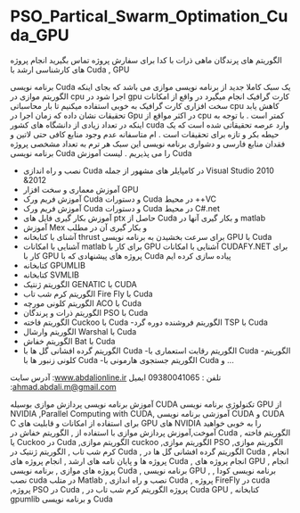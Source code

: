PSO_Partical_Swarm_Optimation_Cuda_GPU
======================================

 الگوریتم های پرندگان ماهی ذرات با کدا  برای سفارش پروژه تماس بگیرید 
انجام پروژه های کارشناسی ارشد با Cuda , GPU

برنامه نویسی Cuda یک سبک کاملا جدید از برنامه نویسی موازی می باشد که بجای اینکه الگوریتم موازی در cpu اجرا شود در gpu کارت گرافیک انجام میگیرد در واقع از امکانات سخت افزاری کارت گرافیک به خوبی استفاده میکنیم تا بار محاسباتی cpu  کاهش یابد تحقیقات نشان داده که زمان اجرا در Gpu در اکثر مواقع از cpu کمتر است . با توجه به اینکه در تعداد زیادی از دانشگاه های کشور cuda وارد عرصه تحقیقاتی شده است که یک حیطه بکر و تازه برای تحقیقات است . ام متاسفانه عدم وجود منابع کافی حتی لاتین و فقدان منابع فارسی و دشواری برنامه نویسی این سبک هر ترم به تعداد مشخصی پروژه برنامه نویسی Cuda را می پذیریم . 
لیست آموزش Cuda
- نصب و راه اندازی Cuda در کامپایلر های مشهور از جمله Visual Studio 2010 &2012
- آموزش معماری و سخت افزار GPU
- آموزش فریم ورک Cuda و دستورات Cuda  در محیط ++VC
 - آموزش فریم ورک Cuda و دستورات Cuda  در محیط C#.net
- آموزش بکار گیری فایل های ptx حاصل از Cuda  و بکار گیری آنها در matlab
- آموزش Mex و بکار گیری آن در مطلب
- آشنای با کتابخانه thrust برای سرعت بخشیدن به برنامه نویسی GPU با Cuda
- آشنایی با امکانات matlab برای کار با GPU
 آشنایی با امکانات CUDAFY.NET برای کار با GPU
پروژه های پیشنهادی که با Cuda پیاده سازی کرده ایم
- کتابخانه GPUMLIB
- کتابخانه SVMLIB
 - الگوریتم ژنتیک GENATIC با CUDA
- الگوریتم کرم شب تاب Fire Fly با Cuda
- الگوریتم کلونی مورچه ACO با Cuda
- الگوریتم ذرات و پرندگان PSO با Cuda
- الگوریتم فاخته Cuckoo با Cuda
-الگوریتم فروشنده دوره گرد TSP با Cuda
- الگوریتم وارشال Warshal با Cuda
- الگوریتم خفاش Bat با Cuda
- الگوریتم گرده افشانی گل ها با Cuda
-الگوریتم رقابت استعماری با Cuda
-الگوریتم کلونی زنبور ها با Cuda
-الگوریتم جستجوی هارمونی با Cuda
و ...

آدرس سایت :www.abdalionline.ir
تلفن : 09380041065
ایمیل :ahmad.abdali.m@gmail.com

آموزش برنامه نویسی پردازش موازی بوسیله CUDA تکنولوژی برنامه نویسی GPU از NVIDIA ,Parallel Computing with CUDA, آموزشی برنامه نویسی CUDA و CUDA C برای استفاده از امکانات و قابلیت های GPU های NVIDIA را به خوبی خواهید آموخت,آموزش پردازش موازی با استفاده از , الگوریتم خفاش در  Cuda , الگوریتم فاخته یا Cuckoo در Cuda   ,الگوریتم موازی cuckoo   ,الگوریتم موازی PSO ,الگوریتم موازی کرم شب تاب , الگوریتم ژنتیک در Cuda , الگوریتم گرده افشانی گل ها در Cuda , انجام پروژه ها و پایان نامه های ارشد , انجام پروژه های Cuda , انجام پروژه های GPU  , انجام پروژه های موازی , برنامه نویسی Cuda  , برنامه نویسی GPU , برنامه نویسی کودا , نصب cuda در متلب Matlab , نصب و راه اندازی Cuda , پروژه FireFly در cuda ,پروژه PSO در Cuda , پروژه الگوریتم کرم شب تاب در Cuda     GPU , کتابخانه gpumlib و برنامه نویسی Cuda

